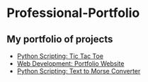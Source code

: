 # Professional-Portfolio
## My portfolio of projects

* [Python Scripting: Tic Tac Toe](https://github.com/adrianurdar/Automate-The-Boring-Stuff/tree/main/Tic-Tac-Toe)
* [Web Development: Portfolio Website](https://adiurdar.com)
* [Python Scripting: Text to Morse Converter](https://github.com/adrianurdar/Professional-Portfolio/tree/main/01-Text-to-Morse-Converter)
